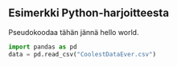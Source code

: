 ## Esimerkki Python-harjoitteesta

Pseudokoodaa tähän jännä hello world.


```python
import pandas as pd
data = pd.read_csv("CoolestDataEver.csv")
```
